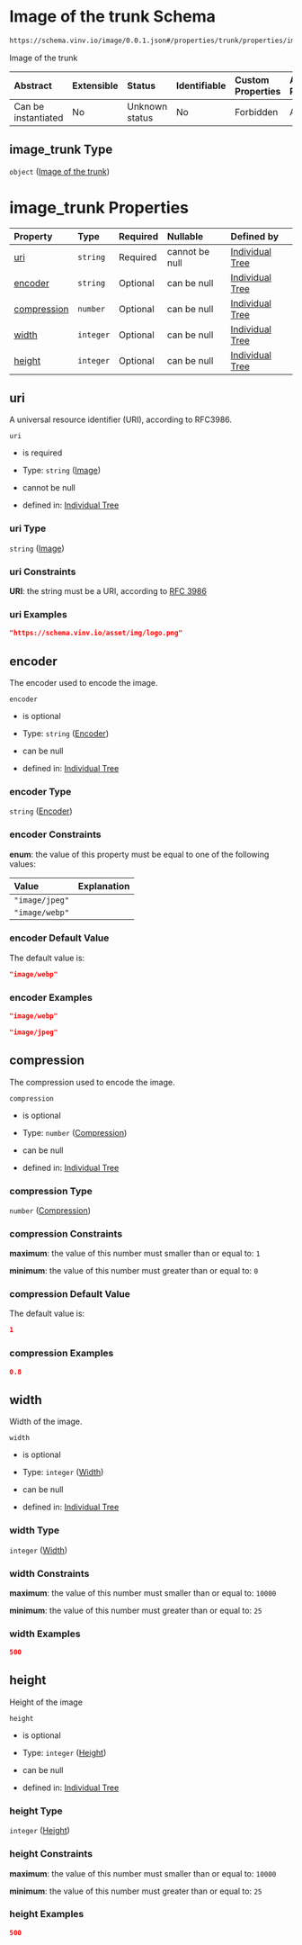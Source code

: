 # Image of the trunk Schema

```txt
https://schema.vinv.io/image/0.0.1.json#/properties/trunk/properties/image_trunk
```

Image of the trunk

| Abstract            | Extensible | Status         | Identifiable | Custom Properties | Additional Properties | Access Restrictions | Defined In                                                                                                              |
| :------------------ | :--------- | :------------- | :----------- | :---------------- | :-------------------- | :------------------ | :---------------------------------------------------------------------------------------------------------------------- |
| Can be instantiated | No         | Unknown status | No           | Forbidden         | Allowed               | none                | [dereferenced.doc.json\*](../../../../../vinv-schemas/vinv-tree/out/0.0.1/dereferenced.doc.json "open original schema") |

## image\_trunk Type

`object` ([Image of the trunk](dereferenced-properties-trunk-definition-properties-image-of-the-trunk.md))

# image\_trunk Properties

| Property                    | Type      | Required | Nullable       | Defined by                                                                                                                                                                                                                    |
| :-------------------------- | :-------- | :------- | :------------- | :---------------------------------------------------------------------------------------------------------------------------------------------------------------------------------------------------------------------------- |
| [uri](#uri)                 | `string`  | Required | cannot be null | [Individual Tree](dereferenced-properties-trunk-definition-properties-image-of-the-trunk-properties-image.md "https://schema.vinv.io/image/0.0.1.json#/properties/trunk/properties/image_trunk/properties/uri")               |
| [encoder](#encoder)         | `string`  | Optional | can be null    | [Individual Tree](dereferenced-properties-trunk-definition-properties-image-of-the-trunk-properties-encoder.md "https://schema.vinv.io/image/0.0.1.json#/properties/trunk/properties/image_trunk/properties/encoder")         |
| [compression](#compression) | `number`  | Optional | can be null    | [Individual Tree](dereferenced-properties-trunk-definition-properties-image-of-the-trunk-properties-compression.md "https://schema.vinv.io/image/0.0.1.json#/properties/trunk/properties/image_trunk/properties/compression") |
| [width](#width)             | `integer` | Optional | can be null    | [Individual Tree](dereferenced-properties-trunk-definition-properties-image-of-the-trunk-properties-width.md "https://schema.vinv.io/image/0.0.1.json#/properties/trunk/properties/image_trunk/properties/width")             |
| [height](#height)           | `integer` | Optional | can be null    | [Individual Tree](dereferenced-properties-trunk-definition-properties-image-of-the-trunk-properties-height.md "https://schema.vinv.io/image/0.0.1.json#/properties/trunk/properties/image_trunk/properties/height")           |

## uri

A universal resource identifier (URI), according to RFC3986.

`uri`

*   is required

*   Type: `string` ([Image](dereferenced-properties-trunk-definition-properties-image-of-the-trunk-properties-image.md))

*   cannot be null

*   defined in: [Individual Tree](dereferenced-properties-trunk-definition-properties-image-of-the-trunk-properties-image.md "https://schema.vinv.io/image/0.0.1.json#/properties/trunk/properties/image_trunk/properties/uri")

### uri Type

`string` ([Image](dereferenced-properties-trunk-definition-properties-image-of-the-trunk-properties-image.md))

### uri Constraints

**URI**: the string must be a URI, according to [RFC 3986](https://tools.ietf.org/html/rfc3986 "check the specification")

### uri Examples

```json
"https://schema.vinv.io/asset/img/logo.png"
```

## encoder

The encoder used to encode the image.

`encoder`

*   is optional

*   Type: `string` ([Encoder](dereferenced-properties-trunk-definition-properties-image-of-the-trunk-properties-encoder.md))

*   can be null

*   defined in: [Individual Tree](dereferenced-properties-trunk-definition-properties-image-of-the-trunk-properties-encoder.md "https://schema.vinv.io/image/0.0.1.json#/properties/trunk/properties/image_trunk/properties/encoder")

### encoder Type

`string` ([Encoder](dereferenced-properties-trunk-definition-properties-image-of-the-trunk-properties-encoder.md))

### encoder Constraints

**enum**: the value of this property must be equal to one of the following values:

| Value          | Explanation |
| :------------- | :---------- |
| `"image/jpeg"` |             |
| `"image/webp"` |             |

### encoder Default Value

The default value is:

```json
"image/webp"
```

### encoder Examples

```json
"image/webp"
```

```json
"image/jpeg"
```

## compression

The compression used to encode the image.

`compression`

*   is optional

*   Type: `number` ([Compression](dereferenced-properties-trunk-definition-properties-image-of-the-trunk-properties-compression.md))

*   can be null

*   defined in: [Individual Tree](dereferenced-properties-trunk-definition-properties-image-of-the-trunk-properties-compression.md "https://schema.vinv.io/image/0.0.1.json#/properties/trunk/properties/image_trunk/properties/compression")

### compression Type

`number` ([Compression](dereferenced-properties-trunk-definition-properties-image-of-the-trunk-properties-compression.md))

### compression Constraints

**maximum**: the value of this number must smaller than or equal to: `1`

**minimum**: the value of this number must greater than or equal to: `0`

### compression Default Value

The default value is:

```json
1
```

### compression Examples

```json
0.8
```

## width

Width of the image.

`width`

*   is optional

*   Type: `integer` ([Width](dereferenced-properties-trunk-definition-properties-image-of-the-trunk-properties-width.md))

*   can be null

*   defined in: [Individual Tree](dereferenced-properties-trunk-definition-properties-image-of-the-trunk-properties-width.md "https://schema.vinv.io/image/0.0.1.json#/properties/trunk/properties/image_trunk/properties/width")

### width Type

`integer` ([Width](dereferenced-properties-trunk-definition-properties-image-of-the-trunk-properties-width.md))

### width Constraints

**maximum**: the value of this number must smaller than or equal to: `10000`

**minimum**: the value of this number must greater than or equal to: `25`

### width Examples

```json
500
```

## height

Height of the image

`height`

*   is optional

*   Type: `integer` ([Height](dereferenced-properties-trunk-definition-properties-image-of-the-trunk-properties-height.md))

*   can be null

*   defined in: [Individual Tree](dereferenced-properties-trunk-definition-properties-image-of-the-trunk-properties-height.md "https://schema.vinv.io/image/0.0.1.json#/properties/trunk/properties/image_trunk/properties/height")

### height Type

`integer` ([Height](dereferenced-properties-trunk-definition-properties-image-of-the-trunk-properties-height.md))

### height Constraints

**maximum**: the value of this number must smaller than or equal to: `10000`

**minimum**: the value of this number must greater than or equal to: `25`

### height Examples

```json
500
```
